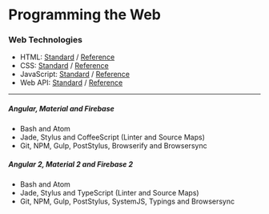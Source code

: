 # Programming the Web

### Web Technologies
* HTML: [Standard](https://www.w3.org/TR/html51/) / [Reference](https://developer.mozilla.org/en-US/docs/Web/HTML/Reference)
* CSS: [Standard](https://www.w3.org/Style/CSS/current-work) / [Reference](https://developer.mozilla.org/en-US/docs/Web/CSS/Reference)
* JavaScript: [Standard](http://www.ecma-international.org/ecma-262/6.0/) / [Reference](https://developer.mozilla.org/en-US/docs/Web/JavaScript/Reference)
* Web API: [Standard](https://www.w3.org/TR/#tr_Javascript_APIs) / [Reference](https://github.com/Shyam-Chen/Web-Cheat-Sheet/blob/master/Web-API-Reference.md)

***

##### Angular, Material and Firebase
* Bash and Atom
* Jade, Stylus and CoffeeScript (Linter and Source Maps)
* Git, NPM, Gulp, PostStylus, Browserify and Browsersync

##### Angular 2, Material 2 and Firebase 2
* Bash and Atom
* Jade, Stylus and TypeScript (Linter and Source Maps)
* Git, NPM, Gulp, PostStylus, SystemJS, Typings and Browsersync

